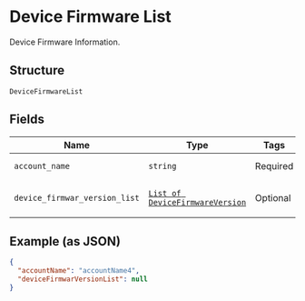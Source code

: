 
# Device Firmware List

Device Firmware Information.

## Structure

`DeviceFirmwareList`

## Fields

| Name | Type | Tags | Description |
|  --- | --- | --- | --- |
| `account_name` | `string` | Required | Account name |
| `device_firmwar_version_list` | [`List of DeviceFirmwareVersion`](../../doc/models/device-firmware-version.md) | Optional | List of device & firmware |

## Example (as JSON)

```json
{
  "accountName": "accountName4",
  "deviceFirmwarVersionList": null
}
```

